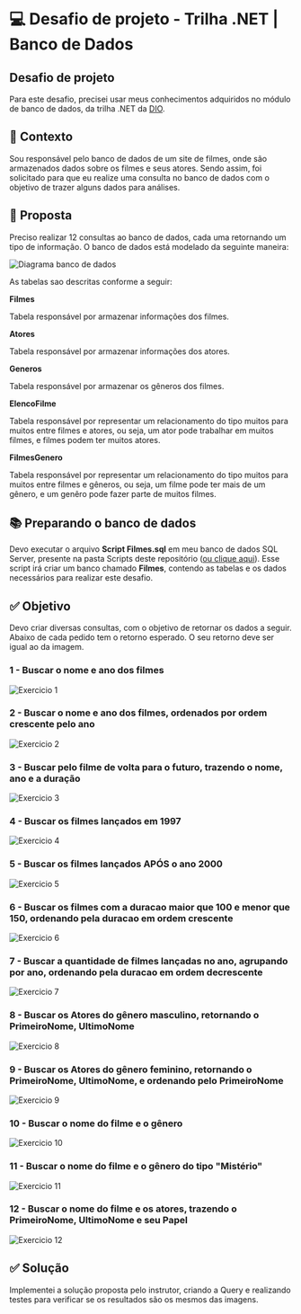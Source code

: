 # 💻 Desafio de projeto - Trilha .NET | Banco de Dados

## Desafio de projeto
Para este desafio, precisei usar meus conhecimentos adquiridos no módulo de banco de dados, da trilha .NET da [DIO](https://www.dio.me).

## 💼 Contexto
Sou responsável pelo banco de dados de um site de filmes, onde são armazenados dados sobre os filmes e seus atores. Sendo assim, foi solicitado para que eu realize uma consulta no banco de dados com o objetivo de trazer alguns dados para análises.

## 📝 Proposta
Preciso realizar 12 consultas ao banco de dados, cada uma retornando um tipo de informação.
O banco de dados está modelado da seguinte maneira:

![Diagrama banco de dados](Imagens/diagrama.png)

As tabelas sao descritas conforme a seguir:

**Filmes**

Tabela responsável por armazenar informações dos filmes.

**Atores**

Tabela responsável por armazenar informações dos atores.

**Generos**

Tabela responsável por armazenar os gêneros dos filmes.

**ElencoFilme**

Tabela responsável por representar um relacionamento do tipo muitos para muitos entre filmes e atores, ou seja, um ator pode trabalhar em muitos filmes, e filmes
podem ter muitos atores.

**FilmesGenero**

Tabela responsável por representar um relacionamento do tipo muitos para muitos entre filmes e gêneros, ou seja, um filme pode ter mais de um gênero, e um genêro pode fazer parte de muitos filmes.

## 📚 Preparando o banco de dados
Devo executar o arquivo **Script Filmes.sql** em meu banco de dados SQL Server, presente na pasta Scripts deste repositório ([ou clique aqui](Script%20Filmes.sql)). Esse script irá criar um banco chamado **Filmes**, contendo as tabelas e os dados necessários para realizar este desafio.

## ✅ Objetivo
Devo criar diversas consultas, com o objetivo de retornar os dados a seguir. Abaixo de cada pedido tem o retorno esperado. O seu retorno deve ser igual ao da imagem.

### 1 - Buscar o nome e ano dos filmes

![Exercicio 1](Imagens/1.png)

### 2 - Buscar o nome e ano dos filmes, ordenados por ordem crescente pelo ano

![Exercicio 2](Imagens/2.png)

### 3 - Buscar pelo filme de volta para o futuro, trazendo o nome, ano e a duração

![Exercicio 3](Imagens/3.png)

### 4 - Buscar os filmes lançados em 1997

![Exercicio 4](Imagens/4.png)

### 5 - Buscar os filmes lançados APÓS o ano 2000

![Exercicio 5](Imagens/5.png)

### 6 - Buscar os filmes com a duracao maior que 100 e menor que 150, ordenando pela duracao em ordem crescente

![Exercicio 6](Imagens/6.png)

### 7 - Buscar a quantidade de filmes lançadas no ano, agrupando por ano, ordenando pela duracao em ordem decrescente

![Exercicio 7](Imagens/7.png)

### 8 - Buscar os Atores do gênero masculino, retornando o PrimeiroNome, UltimoNome

![Exercicio 8](Imagens/8.png)

### 9 - Buscar os Atores do gênero feminino, retornando o PrimeiroNome, UltimoNome, e ordenando pelo PrimeiroNome

![Exercicio 9](Imagens/9.png)

### 10 - Buscar o nome do filme e o gênero

![Exercicio 10](Imagens/10.png)

### 11 - Buscar o nome do filme e o gênero do tipo "Mistério"

![Exercicio 11](Imagens/11.png)

### 12 - Buscar o nome do filme e os atores, trazendo o PrimeiroNome, UltimoNome e seu Papel

![Exercicio 12](Imagens/12.png)

## ✅ Solução
Implementei a solução proposta pelo instrutor, criando a Query e realizando testes para verificar se os resultados são os mesmos das imagens.
